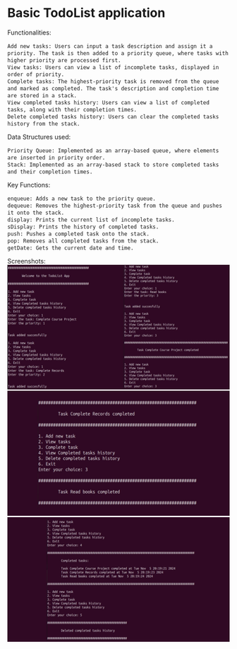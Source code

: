 # Basic TodoList application

Functionalities: 
            
    Add new tasks: Users can input a task description and assign it a priority. The task is then added to a priority queue, where tasks with higher priority are processed first.
    View tasks: Users can view a list of incomplete tasks, displayed in order of priority.
    Complete tasks: The highest-priority task is removed from the queue and marked as completed. The task's description and completion time are stored in a stack.
    View completed tasks history: Users can view a list of completed tasks, along with their completion times.
    Delete completed tasks history: Users can clear the completed tasks history from the stack.

Data Structures used:

    Priority Queue: Implemented as an array-based queue, where elements are inserted in priority order.
    Stack: Implemented as an array-based stack to store completed tasks and their completion times.
    
Key Functions:

    enqueue: Adds a new task to the priority queue.
    dequeue: Removes the highest-priority task from the queue and pushes it onto the stack.
    display: Prints the current list of incomplete tasks.
    sDisplay: Prints the history of completed tasks.
    push: Pushes a completed task onto the stack.
    pop: Removes all completed tasks from the stack.
    getDate: Gets the current date and time.

Screenshots:<br/>
![image alt](https://github.com/tj330/Data_Structures_Course_Project/blob/main/Image1.jpg?raw=true)
![image alt](https://github.com/tj330/Data_Structures_Course_Project/blob/main/Image2.jpg?raw=true)
![image alt](https://github.com/tj330/Data_Structures_Course_Project/blob/main/Image3.jpg?raw=true)





